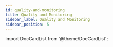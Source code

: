 ```yaml
---
id: quality-and-monitoring
title: Quality and Monitoring
sidebar_label: Quality and Monitoring
sidebar_position: 5
---
```


import DocCardList from '@theme/DocCardList';

<DocCardList />
